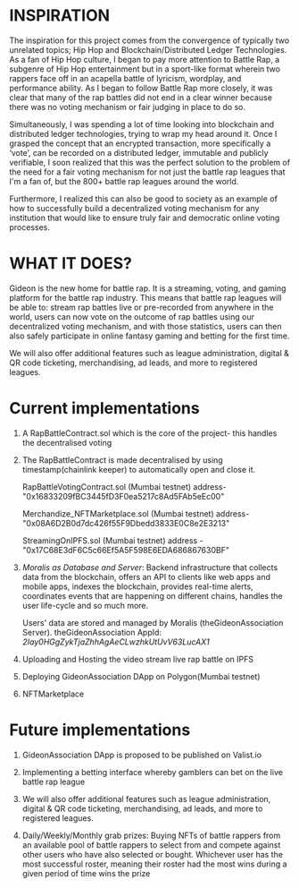 #   INSPIRATION
The inspiration for this project comes from the convergence of typically two unrelated topics; Hip Hop and Blockchain/Distributed Ledger Technologies. As a fan of Hip Hop culture, I began to pay more attention to Battle Rap, a subgenre of Hip Hop entertainment but in a sport-like format wherein two rappers face off in an acapella battle of lyricism, wordplay, and performance ability. As I began to follow Battle Rap more closely, it was clear that many of the rap battles did not end in a clear winner because there was no voting mechanism or fair judging in place to do so.

Simultaneously, I was spending a lot of time looking into blockchain and distributed ledger technologies, trying to wrap my head around it. Once I grasped the concept that an encrypted transaction, more specifically a ‘vote’, can be recorded on a distributed ledger, immutable and publicly verifiable, I soon realized that this was the perfect solution to the problem of the need for a fair voting mechanism for not just the battle rap leagues that I'm a fan of, but the 800+ battle rap leagues around the world.

Furthermore, I realized this can also be good to society as an example of how to successfully build a decentralized voting mechanism for any institution that would like to ensure truly fair and democratic online voting processes.

#  WHAT IT DOES?

Gideon is the new home for battle rap. It is a streaming, voting, and gaming platform for the battle rap industry. This means that battle rap leagues will be able to: stream rap battles live or pre-recorded from anywhere in the world, users can now vote on the outcome of rap battles using our decentralized voting mechanism, and with those statistics, users can then also safely participate in online fantasy gaming and betting for the first time.

We will also offer additional features such as league administration, digital & QR code ticketing, merchandising, ad leads, and more to registered leagues.


# Current implementations
1. A RapBattleContract.sol which is the core of the project- this handles the decentralised voting 
2. The RapBattleContract is made decentralised by using timestamp(chainlink keeper) to automatically
    open and close it.
    
    RapBattleVotingContract.sol (Mumbai testnet) address-   "0x16833209fBC3445fD3F0ea5217c8Ad5FAb5eEc00"
    
    
    Merchandize_NFTMarketplace.sol (Mumbai testnet) address- "0x08A6D2B0d7dc426f55F9Dbedd3833E0C8e2E3213"
    
    
    StreamingOnIPFS.sol (Mumbai testnet) address - "0x17C68E3dF6C5c66Ef5A5F598E6EDA686867630BF"
   
   
3. *Moralis as Database and Server*: 
      Backend infrastructure that collects data from the blockchain, offers an API to clients like web apps and mobile apps, indexes the blockchain, provides real-time alerts, coordinates events that are happening on different chains, handles the user life-cycle and so much more.  

      Users' data are stored and managed by  Moralis (theGideonAssociation Server).
      theGideonAssociation AppId: *2Iay0HGgZykTjaZhhAgAeCLwzhkUtUvV63LucAX1*

1. Uploading and Hosting the video stream live rap battle on IPFS
2. Deploying GideonAssociation DApp on Polygon(Mumbai testnet)
3. NFTMarketplace 

      

# Future implementations


   
1. GideonAssociation DApp is proposed to be published on Valist.io
   
2. Implementing a betting interface whereby gamblers can bet on the live battle rap league
   
3. We will also offer additional features such as league administration, digital & QR code ticketing, merchandising, ad leads, and more to registered leagues.


   
4.  Daily/Weekly/Monthly grab prizes: Buying NFTs of battle rappers from an available pool of battle rappers to select from and compete against other users who have also selected or bought. Whichever user has the most successful roster, meaning their roster had the most wins during a given period of time wins the prize 







